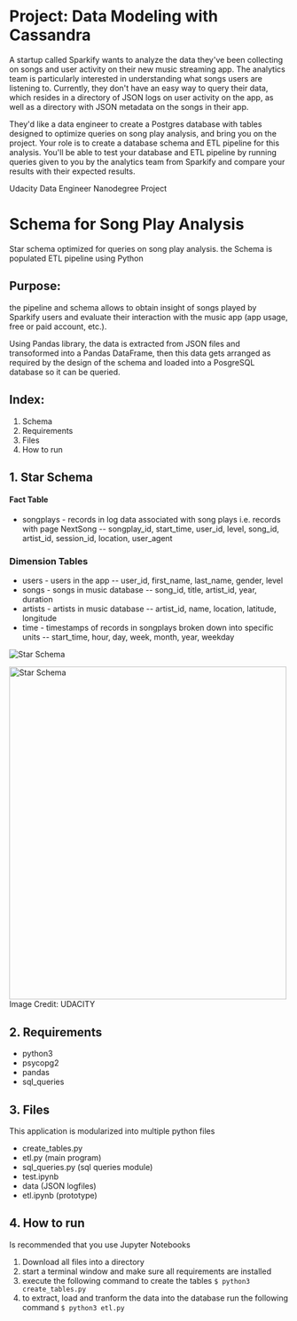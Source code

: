 # Project: Data Modeling with Cassandra
A startup called Sparkify wants to analyze the data they've been collecting on songs and user activity on their new music streaming app. The analytics team is particularly interested in understanding what songs users are listening to. Currently, they don't have an easy way to query their data, which resides in a directory of JSON logs on user activity on the app, as well as a directory with JSON metadata on the songs in their app.

They'd like a data engineer to create a Postgres database with tables designed to optimize queries on song play analysis, and bring you on the project. Your role is to create a database schema and ETL pipeline for this analysis. You'll be able to test your database and ETL pipeline by running queries given to you by the analytics team from Sparkify and compare your results with their expected results.

Udacity Data Engineer Nanodegree Project


# Schema for Song Play Analysis
Star schema optimized for queries on song play analysis. the Schema is populated ETL pipeline using Python

## Purpose:
the pipeline and schema allows to obtain insight of songs played by Sparkify users and evaluate their interaction with the music app (app usage, free or paid account, etc.).
 
Using Pandas library, the data is extracted from JSON files and transoformed into a Pandas DataFrame, then this data gets arranged as required by the design of the schema and loaded into a PosgreSQL database so it can be queried.

## Index:
1. Schema
2. Requirements
3. Files
4. How to run


## 1. Star Schema




#### Fact Table
- songplays - records in log data associated with song plays i.e. records with page NextSong
-- songplay_id, start_time, user_id, level, song_id, artist_id, session_id, location, user_agent

### Dimension Tables
- users - users in the app
-- user_id, first_name, last_name, gender, level
- songs - songs in music database
-- song_id, title, artist_id, year, duration
- artists - artists in music database
-- artist_id, name, location, latitude, longitude
- time - timestamps of records in songplays broken down into specific units
-- start_time, hour, day, week, month, year, weekday

![Star Schema](https://udacity-reviews-uploads.s3.us-west-2.amazonaws.com/_attachments/339318/1586016120/Song_ERD.png "Star Schema")

<img src="https://udacity-reviews-uploads.s3.us-west-2.amazonaws.com/_attachments/339318/1586016120/Song_ERD.png" alt="Star Schema" width="500" height="600">
Image Credit: UDACITY

## 2. Requirements
- python3
- psycopg2
- pandas
- sql_queries

## 3. Files
This application is modularized into multiple python files
- create_tables.py
- etl.py (main program)
- sql_queries.py (sql queries module)
- test.ipynb
- data (JSON logfiles)
- etl.ipynb (prototype)

## 4. How to run
Is recommended that you use Jupyter Notebooks
1. Download all files into a directory
2. start a terminal window and make sure all requirements are installed
3. execute the following command to create the tables `$ python3 create_tables.py`
4. to extract, load and tranform the data into the database run the following command `$ python3 etl.py`




